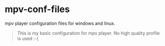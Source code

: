 # mpv-conf-files
mpv player configuration files for windows and linux.
> This is my basic configuration for mpv player.
No high quality profile is used :-(
